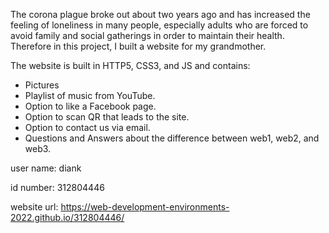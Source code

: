 The corona plague broke out about two years ago and has increased the feeling of loneliness in many people, especially adults who are forced to avoid family and social gatherings in order to maintain their health. Therefore in this project, I built a website for my grandmother. 

The website is built in HTTP5, CSS3, and JS and contains:

- Pictures 
- Playlist of music from YouTube.
- Option to like a Facebook page.
- Option to scan QR that leads to the site.
- Option to contact us via email.
- Questions and Answers about the difference between web1, web2, and web3.

user name: diank 

id number: 312804446 

website url: https://web-development-environments-2022.github.io/312804446/ 


